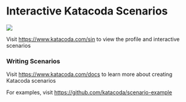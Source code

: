 # Interactive Katacoda Scenarios

[![](http://shields.katacoda.com/katacoda/sin/count.svg)](https://www.katacoda.com/sin "Get your profile on Katacoda.com")

Visit https://www.katacoda.com/sin to view the profile and interactive scenarios

### Writing Scenarios
Visit https://www.katacoda.com/docs to learn more about creating Katacoda scenarios

For examples, visit https://github.com/katacoda/scenario-example
